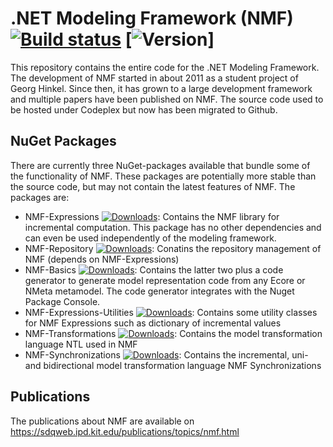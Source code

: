 # .NET Modeling Framework (NMF) [![Build status](https://ci.appveyor.com/api/projects/status/jbma22noos4y712w?svg=true)](https://ci.appveyor.com/project/georghinkel/nmf) [![Version](https://img.shields.io/nuget/v/NMF-Basics.svg)]

This repository contains the entire code for the .NET Modeling Framework. The development of NMF started in about 2011 as a student project of Georg Hinkel. Since then, it has grown to a large development framework and multiple papers have been published on NMF. The source code used to be hosted under Codeplex but now has been migrated to Github.

## NuGet Packages
There are currently three NuGet-packages available that bundle some of the functionality of NMF. These packages are potentially more stable than the source code, but may not contain the latest features of NMF.
The packages are:
* NMF-Expressions [![Downloads](https://img.shields.io/nuget/dt/NMF-Expressions.svg)](https://www.nuget.org/packages/NMF-Expressions/): Contains the NMF library for incremental computation. This package has no other dependencies and can even be used independently of the modeling framework.
* NMF-Repository [![Downloads](https://img.shields.io/nuget/dt/NMF-Repository.svg)](https://www.nuget.org/packages/NMF-Repository/): Conatins the repository management of NMF (depends on NMF-Expressions)
* NMF-Basics [![Downloads](https://img.shields.io/nuget/dt/NMF-Basics.svg)](https://www.nuget.org/packages/NMF-Basics/): Contains the latter two plus a code generator to generate model representation code from any Ecore or NMeta metamodel. The code generator integrates with the Nuget Package Console.
* NMF-Expressions-Utilities [![Downloads](https://img.shields.io/nuget/dt/NMF-Expressions-Utilities.svg)](https://www.nuget.org/packages/NMF-Expressions-Utilities/): Contains some utility classes for NMF Expressions such as dictionary of incremental values
* NMF-Transformations [![Downloads](https://img.shields.io/nuget/dt/NMF-Transformations.svg)](https://www.nuget.org/packages/NMF-Transformations/): Contains the model transformation language NTL used in NMF
* NMF-Synchronizations [![Downloads](	https://img.shields.io/nuget/dt/NMF-Synchronizations.svg)](https://www.nuget.org/packages/NMF-Synchronizations/): Contains the incremental, uni- and bidirectional model transformation language NMF Synchronizations

## Publications
The publications about NMF are available on https://sdqweb.ipd.kit.edu/publications/topics/nmf.html
